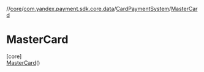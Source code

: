//[core](../../../../index.md)/[com.yandex.payment.sdk.core.data](../../index.md)/[CardPaymentSystem](../index.md)/[MasterCard](index.md)

# MasterCard

[core]\
[MasterCard](index.md)()
